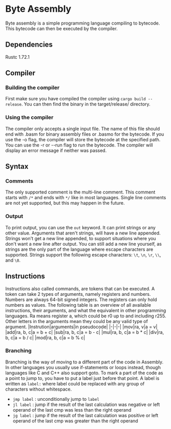 # Byte Assembly
Byte assembly is a simple programming language compiling to bytecode. This bytecode can then be executed by the compiler.

## Dependencies
Rustc 1.72.1

## Compiler
### Building the compiler
First make sure you have compiled the compiler using `cargo build --release`. You can then find the binary in the target/release/ directory.

### Using the compiler
The compiler only accepts a single input file. The name of this file should end with .basm for binary assembly files or .basmo for the bytecode. If you use the -o flag, the compiler will store the bytecode at the specified path. You can use the -r or --run flag to run the bytecode. The compiler will display an error message if neither was passed.

## Syntax
### Comments
The only supported comment is the multi-line comment. This comment starts with `/*` and ends with `*/` like in most languages. Single line comments are not yet supported, but this may happen in the future.

### Output
To print output, you can use the `out` keyword. It can print strings or any other value. Arguments that aren't strings, will have a new line appended. Strings won't get a new line appended, to support situations where you don't want a new line after output. You can still add a new line yourself, as strings are the only part of the language where escape characters are supported.
Strings support the following escape characters: `\t`, `\n`, `\r`, `\\`, and `\0`.

## Instructions
Instructions also called commands, are tokens that can be executed. A token can take 2 types of arguments, namely registers and numbers. Numbers are always 64-bit signed integers. The registers can only hold numbers as values.
The following table is an overview of all available instructions, their arguments, and what the equivalent in other programming languages. Ra means register a, which could be r0 up to and including r255. Other letters in the arguments mean they could be any valid type of argument.
|Instrution|arguments|in pseudocode|
|-|-|-|
|mov|ra, v|a = v|
|add|ra, b, c|a = b + c|
|sub|ra, b, c|a = b - c|
|mul|ra, b, c|a = b * c|
|div|ra, b, c|a = b / c|
|mod|ra, b, c|a = b % c|

### Branching
Branching is the way of moving to a different part of the code in Assembly. In other languages you usually use if-statements or loops instead, though languages like C and C++ also support goto. To mark a part of the code as a point to jump to, you have to put a label just before that point. A label is written as `label:` where label could be replaced with any group of characters without whitespace.
 - `jmp label` : unconditionally jump to `label`
 - `jl label` : jump if the result of the last calculation was negative or left operand of the last cmp was less than the right operand
 - `jg label` : jump if the result of the last calculation was positive or left operand of the last cmp was greater than the right operand